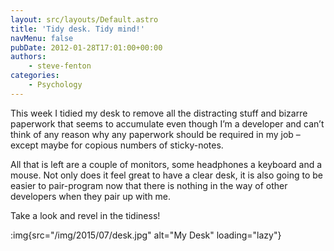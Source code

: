```yaml
---
layout: src/layouts/Default.astro
title: 'Tidy desk. Tidy mind!'
navMenu: false
pubDate: 2012-01-28T17:01:00+00:00
authors:
    - steve-fenton
categories:
    - Psychology
---
```


This week I tidied my desk to remove all the distracting stuff and bizarre paperwork that seems to accumulate even though I’m a developer and can’t think of any reason why any paperwork should be required in my job – except maybe for copious numbers of sticky-notes.

All that is left are a couple of monitors, some headphones a keyboard and a mouse. Not only does it feel great to have a clear desk, it is also going to be easier to pair-program now that there is nothing in the way of other developers when they pair up with me.

Take a look and revel in the tidiness!

:img{src="/img/2015/07/desk.jpg" alt="My Desk" loading="lazy"}